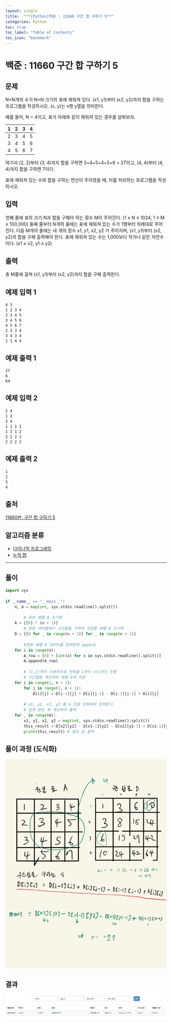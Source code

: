 ```yaml
---
layout: single
title:  "**[Python]백준 : 11660 구간 합 구하기 5**"
categories: Python
toc: true
toc_label: "Table of Contents"
toc_icon: "bookmark"
---
```


# 백준 : 11660 구간 합 구하기 5

## 문제

N×N개의 수가 N×N 크기의 표에 채워져 있다. (x1, y1)부터 (x2, y2)까지 합을 구하는 프로그램을 작성하시오. (x, y)는 x행 y열을 의미한다.

예를 들어, N = 4이고, 표가 아래와 같이 채워져 있는 경우를 살펴보자.

| 1 | 2 | 3 | 4 |
| --- | --- | --- | --- |
| 2 | 3 | 4 | 5 |
| 3 | 4 | 5 | 6 |
| 4 | 5 | 6 | 7 |

여기서 (2, 2)부터 (3, 4)까지 합을 구하면 3+4+5+4+5+6 = 27이고, (4, 4)부터 (4, 4)까지 합을 구하면 7이다.

표에 채워져 있는 수와 합을 구하는 연산이 주어졌을 때, 이를 처리하는 프로그램을 작성하시오.

## 입력

첫째 줄에 표의 크기 N과 합을 구해야 하는 횟수 M이 주어진다. (1 ≤ N ≤ 1024, 1 ≤ M ≤ 100,000) 둘째 줄부터 N개의 줄에는 표에 채워져 있는 수가 1행부터 차례대로 주어진다. 다음 M개의 줄에는 네 개의 정수 x1, y1, x2, y2 가 주어지며, (x1, y1)부터 (x2, y2)의 합을 구해 출력해야 한다. 표에 채워져 있는 수는 1,000보다 작거나 같은 자연수이다. (x1 ≤ x2, y1 ≤ y2)

## 출력

총 M줄에 걸쳐 (x1, y1)부터 (x2, y2)까지 합을 구해 출력한다.

## 예제 입력 1

```
4 3
1 2 3 4
2 3 4 5
3 4 5 6
4 5 6 7
2 2 3 4
3 4 3 4
1 1 4 4

```

## 예제 출력 1

```
27
6
64

```

## 예제 입력 2

```
2 4
1 2
3 4
1 1 1 1
1 2 1 2
2 1 2 1
2 2 2 2

```

## 예제 출력 2

```
1
2
3
4

```

## 출처

[11660번: 구간 합 구하기 5](https://www.acmicpc.net/problem/11660)

## 알고리즘 분류

- [다이나믹 프로그래밍](https://www.acmicpc.net/problem/tag/25)
- [누적 합](https://www.acmicpc.net/problem/tag/139)

---

## 풀이

```python
import sys

if __name__ == "__main__":
    n, m = map(int, sys.stdin.readline().split())

		# 원본 배열 A 초기화
    A = [[0] * (n + 1)] 
		# 원본 테이블에서 구간합을 구하여 저장할 배열 D 초기화 
    D = [[0 for _ in range(n + 1)] for _ in range(n + 1)]

		#원본 배열 A 데이터를 입력받아 append
    for i in range(n):
        A_row = [0] + [int(x) for x in sys.stdin.readline().split()]
        A.append(A_row)

		# (1,1)부터 사용하므로 반복을 1부터 n+1까지 진행
		# 구간합을 계산하여 배열 D에 저장
    for i in range(1, n + 1):
        for j in range(1, n + 1):
            D[i][j] = D[i-1][j] + D[i][j-1] - D[i-1][j-1] + A[i][j]

		# x1, y1, x2, y2 를 m 만큼 반복하여 입력받고,
		# 입력 받은 후 계산하여 출력
    for _ in range(m):
        x1, y1, x2, y2 = map(int, sys.stdin.readline().split())
        this_result = D[x2][y2] - D[x1-1][y2] - D[x2][y1-1] + D[x1-1][y1-1]
        print(this_result) # 결과 값 출력
```

## 풀이 과정 (도식화)

![prefixsum01](/assets/images/posts/2023-04-13-Python-Prefix-sum-5/prefixsum01.jpg)

## 결과

![prefixsum02](/assets/images/posts/2023-04-13-Python-Prefix-sum-5/prefixsum02.png)